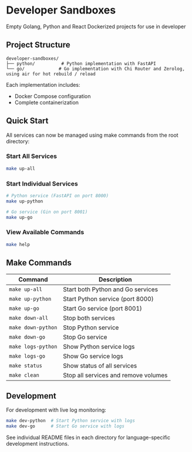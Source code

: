 # Developer Sandboxes
Empty Golang, Python and React Dockerized projects for use in developer 

## Project Structure

```
developer-sandboxes/
├── python/          # Python implementation with FastAPI
└── go/             # Go implementation with Chi Router and Zerolog, using air for hot rebuild / reload
```

Each implementation includes:
- Docker Compose configuration
- Complete containerization

## Quick Start

All services can now be managed using make commands from the root directory:

### Start All Services
```bash
make up-all
```

### Start Individual Services
```bash
# Python service (FastAPI on port 8000)
make up-python

# Go service (Gin on port 8001)
make up-go
```

### View Available Commands
```bash
make help
```

## Make Commands

| Command | Description |
|---------|-------------|
| `make up-all` | Start both Python and Go services |
| `make up-python` | Start Python service (port 8000) |
| `make up-go` | Start Go service (port 8001) |
| `make down-all` | Stop both services |
| `make down-python` | Stop Python service |
| `make down-go` | Stop Go service |
| `make logs-python` | Show Python service logs |
| `make logs-go` | Show Go service logs |
| `make status` | Show status of all services |
| `make clean` | Stop all services and remove volumes |


## Development

For development with live log monitoring:
```bash
make dev-python  # Start Python service with logs
make dev-go      # Start Go service with logs
```

See individual README files in each directory for language-specific development instructions.
